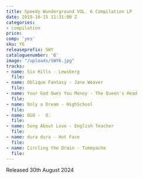 ```yaml
---
title: Speedy Wunderground VOL. 6 Compilation LP
date: 2019-10-15 11:31:00 Z
categories:
- compilation
price: 
comp: 'yes'
sku: Y6
releaseprefix: SWY
cataloguenumber: '6'
image: "/uploads/SWY6.jpg"
tracks:
- name: Six Hills - Lewsberg
  file: 
- name: Oblique Fantasy - Jane Weaver
  file: 
- name: Your God Owes You Money - The Queen's Head
  file: 
- name: Only a Dream - HighSchool
  file: 
- name: OGO -  O.
  file: 
- name: Song About Love - English Teacher
  file: 
- name: dura dura - Hot Face
  file: 
- name: Circling the Drain - Tummyache
  file: 
---
```


Released 30th August 2024
